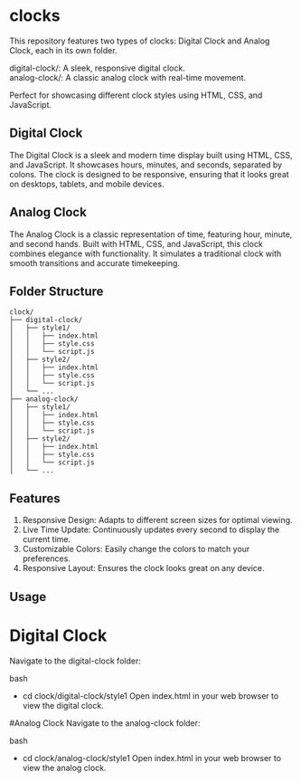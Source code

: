 # clocks
This repository features two types of clocks: Digital Clock and Analog Clock, each in its own folder.  

digital-clock/: A sleek, responsive digital clock.  
analog-clock/: A classic analog clock with real-time movement.  

Perfect for showcasing different clock styles using HTML, CSS, and JavaScript.

## Digital Clock
The Digital Clock is a sleek and modern time display built using HTML, CSS, and JavaScript. It showcases hours, minutes, and seconds, separated by colons. The clock is designed to be responsive, ensuring that it looks great on desktops, tablets, and mobile devices.

## Analog Clock
The Analog Clock is a classic representation of time, featuring hour, minute, and second hands. Built with HTML, CSS, and JavaScript, this clock combines elegance with functionality. It simulates a traditional clock with smooth transitions and accurate timekeeping.

## Folder Structure

```plaintext
clock/
├── digital-clock/
│   ├── style1/
│   │   ├── index.html
│   │   ├── style.css
│   │   └── script.js
│   ├── style2/
│   │   ├── index.html
│   │   ├── style.css
│   │   └── script.js
│   └── ...
├── analog-clock/
│   ├── style1/
│   │   ├── index.html
│   │   ├── style.css
│   │   └── script.js
│   ├── style2/
│   │   ├── index.html
│   │   ├── style.css
│   │   └── script.js
│   └── ...

```
## Features
1. Responsive Design: Adapts to different screen sizes for optimal viewing.
2. Live Time Update: Continuously updates every second to display the current time.
3. Customizable Colors: Easily change the colors to match your preferences.
4. Responsive Layout: Ensures the clock looks great on any device.

## Usage

  # Digital Clock
  Navigate to the digital-clock folder:

  bash
  - cd clock/digital-clock/style1
  Open index.html in your web browser to view the digital clock.

  #Analog Clock
  Navigate to the analog-clock folder:

  bash
  - cd clock/analog-clock/style1
  Open index.html in your web browser to view the analog clock.
